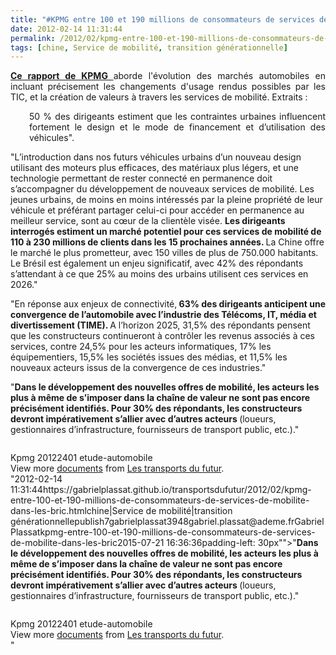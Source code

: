 ```yaml
---
title: "#KPMG entre 100 et 190 millions de consommateurs de services de mobilité dans les BRIC"
date: 2012-02-14 11:31:44
permalink: /2012/02/kpmg-entre-100-et-190-millions-de-consommateurs-de-services-de-mobilite-dans-les-bric.html
tags: [chine, Service de mobilité, transition générationnelle]
---
```


<p style="text-align: justify"><a href="http://www.kpmg.com/fr/fr/issuesandinsights/articlespublications/press-releases/pages/2012-industrie-automobile.aspx" target="_blank"><strong>Ce rapport de KPMG </strong></a>aborde l'évolution des marchés automobiles en incluant précisement les changements d'usage rendus possibles par les TIC, et la création de valeurs à travers les services de mobilité. Extraits :</p> <p style="padding-left: 30px;text-align: justify">50  % des dirigeants estiment que les contraintes urbaines influencent  fortement le design et le mode de financement et d’utilisation des  véhicules".</p> <p style=""padding-left: 30pxtext-align: justify"">"L’introduction dans nos futurs  véhicules urbains d’un nouveau design utilisant des moteurs plus  efficaces, des matériaux plus légers, et une technologie permettant de  rester connecté en permanence doit s’accompagner du développement de  nouveaux services de mobilité. Les jeunes urbains, de moins en moins  intéressés par la pleine propriété de leur véhicule et préférant  partager celui-ci pour accéder en permanence au meilleur service, sont  au cœur de la clientèle visée. <strong>Les dirigeants interrogés  estiment un marché potentiel pour ces services de mobilité de 110 à 230  millions de clients dans les 15 prochaines années. </strong>La Chine  offre le marché le plus prometteur, avec 150 villes de plus de 750.000  habitants. Le Brésil est également un enjeu significatif, avec 42% des  répondants s’attendant à ce que 25% au moins des urbains utilisent ces  services en 2026."</p> <p style=""text-align: justifypadding-left: 30px"">"En réponse aux enjeux de connectivité,<strong> 63% des dirigeants anticipent une convergence de l’automobile avec  l’industrie des Télécoms, IT, média et divertissement (TIME). </strong>A  l’horizon 2025, 31,5% des répondants pensent que les constructeurs  continueront à contrôler les revenus associés à ces services, contre  24,5% pour les acteurs informatiques, 17% les équipementiers, 15,5% les  sociétés issues des médias, et 11,5% les nouveaux acteurs issus de la  convergence de ces industries."</p> <p style=""text-align: justifypadding-left: 30px"">"<strong>Dans le développement des  nouvelles offres de mobilité, les acteurs les plus à même de s’imposer  dans la chaîne de valeur ne sont pas encore précisément identifiés. Pour  30% des répondants, les constructeurs devront impérativement s’allier  avec d’autres acteurs </strong>(loueurs, gestionnaires d’infrastructure, fournisseurs de transport public, etc.)."</p> <p><a href="https://gabrielplassat.github.io/transportsdufutur/wp-content/uploads/sites/6/old/6a0120a66d2ad4970b0163015c9b71970d-pi.jpg""><img alt=""Kpmg"" border=""0"" class=""asset  asset-image at-xid-6a0120a66d2ad4970b0163015c9b71970d image-full"" src=""/wp-content/uploads/sites/6/old/6a0120a66d2ad4970b0163015c9b71970d-800wi.jpg"" title=""Kpmg"" /></a></p> <div id=""__ss_11558834"" style=""width: 477px""><strong style=""margin: 12px 0 4px""><a href=""http://www.slideshare.net/transportsdufutur/kpmg-20122401-etudeautomobile"" title=""Kpmg 20122401 etude-automobile""> </a></strong></div>  <!--more-->  Kpmg 20122401 etude-automobile         <div style=""padding: 5px 0 12px"">View more <a href=""http://www.slideshare.net/"">documents</a> from <a href=""http://www.slideshare.net/transportsdufutur"">Les transports du futur</a>.</div>"2012-02-14 11:31:44https://gabrielplassat.github.io/transportsdufutur/2012/02/kpmg-entre-100-et-190-millions-de-consommateurs-de-services-de-mobilite-dans-les-bric.htmlchine|Service de mobilité|transition générationnellepublish7gabrielplassat3948gabriel.plassat@ademe.frGabrielPlassatkpmg-entre-100-et-190-millions-de-consommateurs-de-services-de-mobilite-dans-les-bric2015-07-21 16:36:36padding-left: 30px"">"<strong>Dans le développement des  nouvelles offres de mobilité, les acteurs les plus à même de s’imposer  dans la chaîne de valeur ne sont pas encore précisément identifiés. Pour  30% des répondants, les constructeurs devront impérativement s’allier  avec d’autres acteurs </strong>(loueurs, gestionnaires d’infrastructure, fournisseurs de transport public, etc.)."</p> <p><a href="https://gabrielplassat.github.io/transportsdufutur/wp-content/uploads/sites/6/old/6a0120a66d2ad4970b0163015c9b71970d-pi.jpg""><img alt=""Kpmg"" border=""0"" class=""asset  asset-image at-xid-6a0120a66d2ad4970b0163015c9b71970d image-full"" src=""/wp-content/uploads/sites/6/old/6a0120a66d2ad4970b0163015c9b71970d-800wi.jpg"" title=""Kpmg"" /></a></p> <div id=""__ss_11558834"" style=""width: 477px""><strong style=""margin: 12px 0 4px""><a href=""http://www.slideshare.net/transportsdufutur/kpmg-20122401-etudeautomobile"" title=""Kpmg 20122401 etude-automobile""> </a></strong></div>  <!--more-->  Kpmg 20122401 etude-automobile         <div style=""padding: 5px 0 12px"">View more <a href=""http://www.slideshare.net/"">documents</a> from <a href=""http://www.slideshare.net/transportsdufutur"">Les transports du futur</a>.</div>"
